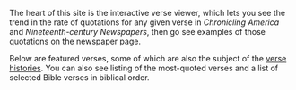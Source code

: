 The heart of this site is the interactive verse viewer, which lets you see the trend in the rate of quotations for any given verse in <em>Chronicling America</em> and <em>Nineteenth-century Newspapers</em>, then go see examples of those quotations on the newspaper page.

Below are featured verses, some of which are also the subject of the [verse histories](#verse-histories). You can also see listing of the most-quoted verses and a list of selected Bible verses in biblical order.
